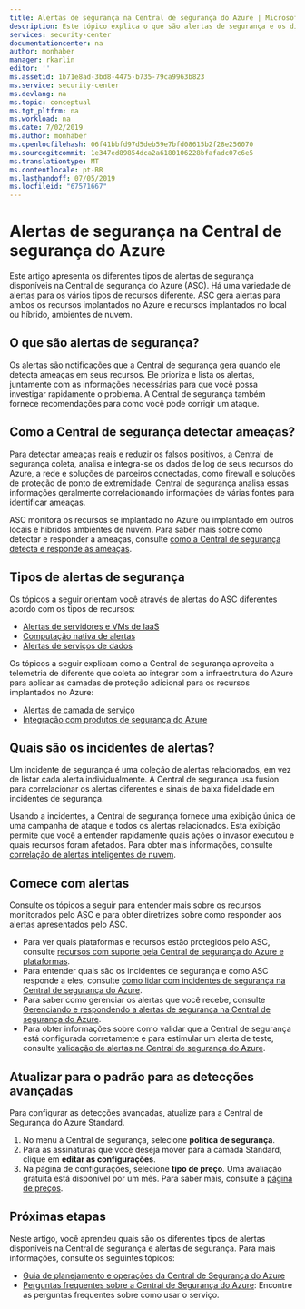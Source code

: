 ```yaml
---
title: Alertas de segurança na Central de segurança do Azure | Microsoft Docs
description: Este tópico explica o que são alertas de segurança e os diferentes tipos disponíveis na Central de segurança do Azure.
services: security-center
documentationcenter: na
author: monhaber
manager: rkarlin
editor: ''
ms.assetid: 1b71e8ad-3bd8-4475-b735-79ca9963b823
ms.service: security-center
ms.devlang: na
ms.topic: conceptual
ms.tgt_pltfrm: na
ms.workload: na
ms.date: 7/02/2019
ms.author: monhaber
ms.openlocfilehash: 06f41bbfd97d5deb59e7bfd08615b2f28e256070
ms.sourcegitcommit: 1e347ed89854dca2a6180106228bfafadc07c6e5
ms.translationtype: MT
ms.contentlocale: pt-BR
ms.lasthandoff: 07/05/2019
ms.locfileid: "67571667"
---
```

# <a name="security-alerts-in-azure-security-center"></a>Alertas de segurança na Central de segurança do Azure

Este artigo apresenta os diferentes tipos de alertas de segurança disponíveis na Central de segurança do Azure (ASC). Há uma variedade de alertas para os vários tipos de recursos diferente. ASC gera alertas para ambos os recursos implantados no Azure e recursos implantados no local ou híbrido, ambientes de nuvem. 

## <a name="what-are-security-alerts"></a>O que são alertas de segurança?

Os alertas são notificações que a Central de segurança gera quando ele detecta ameaças em seus recursos. Ele prioriza e lista os alertas, juntamente com as informações necessárias para que você possa investigar rapidamente o problema. A Central de segurança também fornece recomendações para como você pode corrigir um ataque.

## <a name="how-does-security-center-detect-threats"></a>Como a Central de segurança detectar ameaças?

Para detectar ameaças reais e reduzir os falsos positivos, a Central de segurança coleta, analisa e integra-se os dados de log de seus recursos do Azure, a rede e soluções de parceiros conectadas, como firewall e soluções de proteção de ponto de extremidade. Central de segurança analisa essas informações geralmente correlacionando informações de várias fontes para identificar ameaças.

ASC monitora os recursos se implantado no Azure ou implantado em outros locais e híbridos ambientes de nuvem. Para saber mais sobre como detectar e responder a ameaças, consulte [como a Central de segurança detecta e responde às ameaças](security-center-detection-capabilities.md#asc-detects).

## <a name="security-alert-types"></a>Tipos de alertas de segurança

Os tópicos a seguir orientam você através de alertas do ASC diferentes acordo com os tipos de recursos:

* [Alertas de servidores e VMs de IaaS](security-center-alerts-iaas.md)
* [Computação nativa de alertas](security-center-alerts-compute.md)
* [Alertas de serviços de dados](security-center-alerts-data-services.md)

Os tópicos a seguir explicam como a Central de segurança aproveita a telemetria de diferente que coleta ao integrar com a infraestrutura do Azure para aplicar as camadas de proteção adicional para os recursos implantados no Azure:

* [Alertas de camada de serviço](security-center-alerts-service-layer.md)
* [Integração com produtos de segurança do Azure](security-center-alerts-integration.md)

## <a name="what-are-alert-incidents"></a>Quais são os incidentes de alertas?

Um incidente de segurança é uma coleção de alertas relacionados, em vez de listar cada alerta individualmente. A Central de segurança usa fusion para correlacionar os alertas diferentes e sinais de baixa fidelidade em incidentes de segurança.

Usando a incidentes, a Central de segurança fornece uma exibição única de uma campanha de ataque e todos os alertas relacionados. Esta exibição permite que você a entender rapidamente quais ações o invasor executou e quais recursos foram afetados. Para obter mais informações, consulte [correlação de alertas inteligentes de nuvem](security-center-alerts-cloud-smart.md).

## <a name="get-started-with-alerts"></a>Comece com alertas

Consulte os tópicos a seguir para entender mais sobre os recursos monitorados pelo ASC e para obter diretrizes sobre como responder aos alertas apresentados pelo ASC.

* Para ver quais plataformas e recursos estão protegidos pelo ASC, consulte [recursos com suporte pela Central de segurança do Azure e plataformas](security-center-os-coverage.md).  
* Para entender quais são os incidentes de segurança e como ASC responde a eles, consulte [como lidar com incidentes de segurança na Central de segurança do Azure](security-center-incident.md). 
* Para saber como gerenciar os alertas que você recebe, consulte [Gerenciando e respondendo a alertas de segurança na Central de segurança do Azure](security-center-managing-and-responding-alerts.md).
* Para obter informações sobre como validar que a Central de segurança está configurada corretamente e para estimular um alerta de teste, consulte [validação de alertas na Central de segurança do Azure](security-center-alert-validation.md).  


## <a name="upgrade-to-standard-for-advanced-detections"></a>Atualizar para o padrão para as detecções avançadas

Para configurar as detecções avançadas, atualize para a Central de Segurança do Azure Standard. 

1. No menu à Central de segurança, selecione **política de segurança**.
2. Para as assinaturas que você deseja mover para a camada Standard, clique em **editar as configurações**. 
3. Na página de configurações, selecione **tipo de preço**. 
   Uma avaliação gratuita está disponível por um mês. Para saber mais, consulte a [página de preços](https://azure.microsoft.com/pricing/details/security-center/). 

## <a name="next-steps"></a>Próximas etapas

Neste artigo, você aprendeu quais são os diferentes tipos de alertas disponíveis na Central de segurança e alertas de segurança. Para mais informações, consulte os seguintes tópicos:

* [Guia de planejamento e operações da Central de Segurança do Azure](https://docs.microsoft.com/azure/security-center/security-center-planning-and-operations-guide)
* [Perguntas frequentes sobre a Central de Segurança do Azure](https://docs.microsoft.com/azure/security-center/security-center-faq): Encontre as perguntas frequentes sobre como usar o serviço.

